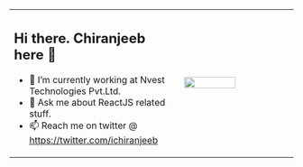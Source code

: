 
<style>
td{
   border:0px;
}
 tr{
 border:0px;
 }
</style>

<table style="border:0px;">
 <tr style="border:0px;">
    <td style="border:0px; width:60%">
     <h2>Hi there. Chiranjeeb here 👋</h2>

- 🔭 I’m currently working at Nvest Technologies Pvt.Ltd.
- 💬 Ask me about ReactJS related stuff.
- 📫 Reach me on twitter @ https://twitter.com/ichiranjeeb
  </td>
    <td width="40%" style="border:0px;"><img width="70%" src="https://media4.giphy.com/media/eNAsjO55tPbgaor7ma/giphy.gif?cid=790b761188117e659f5fc5ee13a9d60f98201ef17a234c9f&rid=giphy.gif&ct=s"/></td>
 </tr>
</table>

